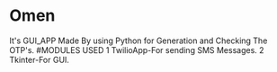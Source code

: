 # Omen
It's GUI_APP Made By using Python for Generation and Checking The OTP's.
#MODULES USED
1 TwilioApp-For sending SMS Messages.
2 Tkinter-For GUI.

